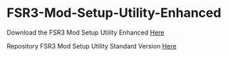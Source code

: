 # FSR3-Mod-Setup-Utility-Enhanced
Download the  FSR3 Mod Setup Utility Enhanced [Here](https://sharemods.com/k5uezdjsokhv/FSR3_v0.19_Beta.rar.html)

Repository FSR3 Mod Setup Utility Standard Version [Here](https://github.com/P4TOLINO06/FSR3.0-Mod-Setup-Utility)
 